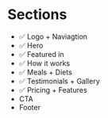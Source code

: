 # Sections

- ✅ Logo + Naviagtion
- ✅ Hero
- ✅ Featured in
- ✅ How it works
- ✅ Meals + Diets
- ✅ Testimonials + Gallery
- ✅ Pricing + Features
- CTA
- Footer
